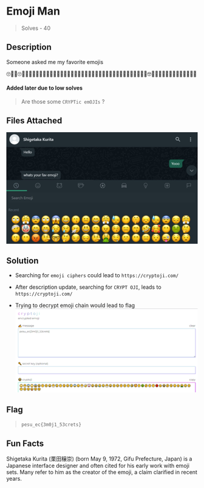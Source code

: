 # Emoji Man
> Solves - 40

## Description
Someone asked me my favorite emojis

🙄😤😨🙄😱😆😗😐😄😤😓😶🤫😞😓😨😔😤🤕🤡😄😁😥😢🤧😃😕😠😚😑😙🤣🥰😶🤢🤔😗😶😡🤥🤓🤔😏😔🤥🤮🤤😕😶😑😯😜😧😧

#### Added later due to low solves
> Are those some `CRYPTic emOJIs` ?

## Files Attached
![image.png](./image.png)

## Solution
- Searching for `emoji ciphers` could lead to `https://cryptoji.com/`

- After description update, searching for `CRYPT OJI`, leads to `https://cryptoji.com/`

- Trying to decrypt emoji chain would lead to flag
![cryptoji](../../Images/cryptoji.png)

## Flag
>`pesu_ec{3m0j1_53crets}`

## Fun Facts
Shigetaka Kurita (栗田穣崇) (born May 9, 1972, Gifu Prefecture, Japan) is a Japanese interface designer and often cited for his early work with emoji sets. Many refer to him as the creator of the emoji, a claim clarified in recent years.
